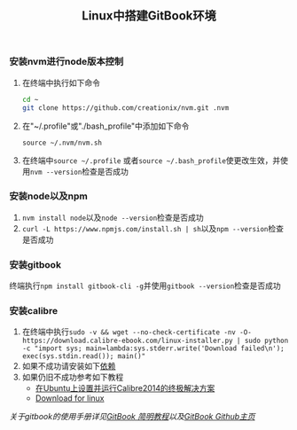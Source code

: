 <header><h2 align="center">Linux中搭建GitBook环境</h2></header>

### 安装nvm进行node版本控制

1. 在终端中执行如下命令

	```bash
	cd ~
	git clone https://github.com/creationix/nvm.git .nvm
	```
2. 在"~/.profile"或"./bash_profile"中添加如下命令

	`source ~/.nvm/nvm.sh`

3. 在终端中`source ~/.profile` 或者`source ~/.bash_profile`使更改生效，并使用`nvm --version`检查是否成功

### 安装node以及npm

1. `nvm install node`以及`node --version`检查是否成功
2. `curl -L https://www.npmjs.com/install.sh | sh`以及`npm --version`检查是否成功

### 安装gitbook

终端执行`npm install gitbook-cli -g`并使用`gitbook --version`检查是否成功

### 安装calibre

1. 在终端中执行`sudo -v && wget --no-check-certificate -nv -O- https://download.calibre-ebook.com/linux-installer.py | sudo python -c "import sys; main=lambda:sys.stderr.write('Download failed\n'); exec(sys.stdin.read()); main()"`
2. 如果不成功请安装如下[依赖](https://github.com/kovidgoyal/build-calibre/blob/master/scripts/sources.json)
3. 如果仍旧不成功参考如下教程
	- [在Ubuntu上设置并运行Calibre2014的终极解决方案](http://www.ictown.com/thread-98838-1-1.html "http://www.ictown.com")
	- [Download for linux](http://calibre-ebook.com/download_linux "http://calibre-ebook.com")

*关于gitbook的使用手册详见[GitBook 简明教程](http://www.chengweiyang.cn/gitbook/index.html)以及[GitBook Github主页](https://github.com/GitbookIO/gitbook)*
